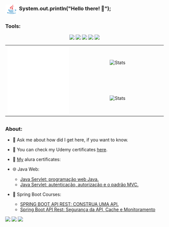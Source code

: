 ### <img align="center" alt="Valter-Java" height="30" width="40" src="https://raw.githubusercontent.com/devicons/devicon/master/icons/java/java-original.svg"> System.out.println("Hello there! 🤖");   

## 
### Tools:
<div align="center">
  <img src="https://img.shields.io/badge/Pop Os!-FFFFFF?style=for-the-badge&logo=popos&logoColor=0078D6">
  <img src="https://img.shields.io/badge/Spring Boot-6DB33F?style=for-the-badge&logo=springboot&logoColor=white">
  <img src="https://img.shields.io/badge/Java-FFFFFF?style=for-the-badge&logo=Java&logoColor=red">
  <img src="https://img.shields.io/badge/Postman-CC5500?style=for-the-badge&logo=postman&logoColor=black">
  <img src="https://img.shields.io/badge/IntelliJ IDEA-1C7CEC?style=for-the-badge&logo=intellijidea&logoColor=black">
</div>
 
 <div>
<table border="0" align="center">
<tr>
<td align="center" width="324" rowspan="3" border="0">
<img src="https://github.com/valter-jr/valter-jr/raw/main/console.svg" alt="Illustration" width="324" />
</td>
<td align="center" width="440" border="0">
<img src="https://github-readme-stats.vercel.app/api?username=valter-jr&show_icons=true&hide_border=true&bg_color=161b22&icon_color=79c0ff&text_color=c9d1d9&title_color=79c0ff" alt="Stats" width="440" />
</tr>
<tr>
</tr>
<tr>
<td align="center" width="440" border="0">
<img src="https://github-readme-stats.vercel.app/api/top-langs/?username=valter-jr&show_icons=true&hide_border=true&bg_color=161b22&icon_color=79c0ff&text_color=c9d1d9&title_color=79c0ff&layout=compact&card_width=440&langs_count=6" alt="Stats" width="440" />
</td>
</tr>
</table>

</div>

  ##

### About:
- 💬 Ask me about how did I get here, if you want to know.
- 📃 You can check my Udemy certificates <a href="https://docs.google.com/document/d/e/2PACX-1vS3hBw-URO7v3QeONLxXzedR9zimWZrRphY-iZgHaMqr7OvFuNtP-7cGpL7dHrYugpdfvDWa_iHqD7b/pub" target="_blank">here</a>.


- 📃 <a href="https://cursos.alura.com.br/user/valter-jr" target="_blank">My</a> alura certificates:
- 🌐 Java Web:
  - <a href="https://cursos.alura.com.br/course/servlets-fundamentos-programacao-web-java" target="_blank">Java Servlet: programação web Java. </a>
  - <a href="https://cursos.alura.com.br/course/servlet-autenticacao-autorizacao-mvc" target="_blank">Java Servlet: autenticação, autorização e o padrão MVC. </a>

- 🍃 Spring Boot Courses:
  - <a href="https://cursos.alura.com.br/certificate/valter-jr/spring-boot-api-rest" target="_blank">SPRING BOOT API REST: CONSTRUA UMA API.</a>
  - <a href="https://cursos.alura.com.br/course/spring-boot-seguranca-cache-monitoramento" target="_blank">Spring Boot API Rest: Segurança da API, Cache e Monitoramento</a>

<div> 
  <a href = "mailto:valter.jrads@gmail.com"><img src="https://img.shields.io/badge/Gmail-D14836?style=for-the-badge&logo=gmail&logoColor=white" target="_blank"></a>
  <a href="https://www.linkedin.com/in/valter-junior-192441200/" target="_blank"><img src="https://img.shields.io/badge/-LinkedIn-%230077B5?style=for-the-badge&logo=linkedin&logoColor=white" target="_blank"></a>
  <a href="https://steamcommunity.com/id/kzoofthelight/" target="_blank"><img src="https://img.shields.io/badge/Steam-000000?style=for-the-badge&logo=steam&logoColor=white" target="_blank"></a> 
  </div>

